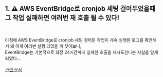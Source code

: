 ## 1. ⚠️ AWS EventBridge로 cronjob 세팅 걸어두었을때 그 작업 실패하면 여러번 재 호출 될 수 있다!
<br />

아침에 AWS EventBridge로 cronjob 세팅 걸어둔 작업이 계속 실행된 로그를 확인해서 왜 이게 여러번 실행 되었을 까 찾아보니,  
EventBridge는 기본적으로 최장 24시간까지 실패한 호출을 재시도한다는 사실을 알게 되었다...   
<br />
[관련 문서](https://docs.aws.amazon.com/eventbridge/latest/userguide/eb-rule-dlq.html)